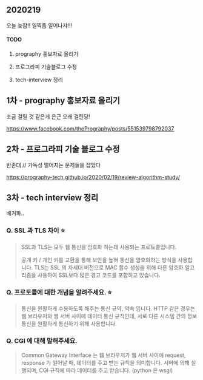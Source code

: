 ## 2020219

오늘 늦잠!! 일찍좀 일어나쟈!!!

#### TODO

1. prography 홍보자료 올리기

2. 프로그라피 기술블로그 수정

3. tech-interview 정리


## 1차 - prography 홍보자료 올리기

조금 걸릴 것 같은게 은근 오래 걸린당!

https://www.facebook.com/thePrography/posts/551539798792037

## 2차 - 프로그라피 기술 블로그 수정

반존대 // 가독성 떨어지는 문제들을 잡았다

https://prography-tech.github.io/2020/02/19/review-algorithm-study/

## 3차 - tech interview 정리 

배거파..

### Q. SSL 과 TLS 차이 ⭐️

> SSL과 TLS는 모두 웹 통신을 암호화 하는데 사용되는 프로토콜입니다.
>
> 공개 키 / 개인 키를 교환을 통해 보안을 높혀 통신을 암호화하는 방식을 사용합니다. TLS는 SSL 의 차세대 버전으로 MAC 함수 생성을 위해 다른 암호화 알고리즘을 사용하여 SSL보다 많은 경고 코드를 포함하고 있습니다.

### Q. 프로토콜에 대한 개념을 알려주세요. ⭐️

> 통신을 원활하게 수용하도록 해주는 통신 규약, 약속 입니다. HTTP 같은 경우는 웹 브라우저와 웹 서버 사이에 데이터 통신 규칙인데, 서로 다른 시스템 간의 정보 통신을 원활하게 통신하기 위해 사용합니다. 

### Q. CGI 에 대해 말해주세요.

> Common Gateway Interface 는 웹 브라우저가 웹 서버 사이에 request, response 가 일어날 때, 데이터를 주고 받는 규칙을 의미합니다. 서버에 의해 실행되며, CGI 규칙에 따라 데이터를 주고 받습니다. (python 은 wsgi)